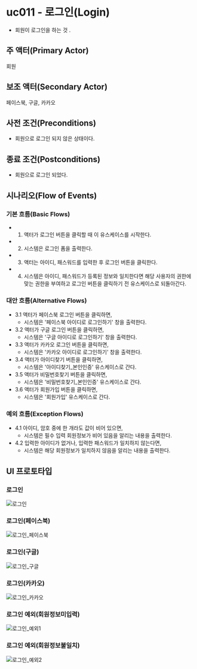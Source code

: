 # uc011 - 로그인(Login)
- 회원이 로그인을 하는 것 .

## 주 액터(Primary Actor)
회원

## 보조 액터(Secondary Actor)
페이스북, 구글, 카카오

## 사전 조건(Preconditions)
- 회원으로 로그인 되지 않은 상태이다.

## 종료 조건(Postconditions)
- 회원으로 로그인 되었다.

## 시나리오(Flow of Events)

### 기본 흐름(Basic Flows)

- 1. 액터가 로그인 버튼을 클릭할 때 이 유스케이스를 시작한다.
- 2. 시스템은 로그인 폼을 출력한다.
- 3. 액터는 아이디, 패스워드를 입력한 후 로그인 버튼을 클릭한다.
- 4. 시스템은 아이디, 패스워드가 등록된 정보와 일치한다면 해당 사용자의 권한에 맞는 권한을 부여하고 로그인 버튼을 클릭하기 전 유스케이스로 되돌아간다.

### 대안 흐름(Alternative Flows)

- 3.1 액터가 페이스북 로그인 버튼을 클릭하면,
    - 시스템은 '페이스북 아이디로 로그인하기' 창을 출력한다.
- 3.2 액터가 구글 로그인 버튼을 클릭하면,
    - 시스템은 '구글 아이디로 로그인하기' 창을 출력한다.
- 3.3 액터가 카카오 로그인 버튼을 클릭하면,
    - 시스템은 '카카오 아이디로 로그인하기' 창을 출력한다.
- 3.4 액터가 아이디찾기 버튼을 클릭하면,
    - 시스템은 '아이디찾기_본인인증' 유스케이스로 간다.
- 3.5 액터가 비밀번호찾기 버튼을 클릭하면,
    - 시스템은 '비밀번호찾기_본인인증' 유스케이스로 간다.
- 3.6 액터가 회원가입 버튼을 클릭하면,
    - 시스템은 '회원가입' 유스케이스로 간다.

### 예외 흐름(Exception Flows)

- 4.1 아이디, 암호 중에 한 개라도 값이 비어 있으면,
    - 시스템은 필수 입력 회원정보가 비어 있음을 알리는 내용을 출력한다.
- 4.2 입력한 아이디가 없거나, 입력한 패스워드가 일치하지 않는다면,
    - 시스템은 해당 회원정보가 일치하지 않음을 알리는 내용을 출력한다.

## UI 프로토타입

### 로그인
![로그인](./images/06_로그인.jpg)

### 로그인(페이스북)
![로그인_페이스북](./images/09_로그인_페이스북.jpg)

### 로그인(구글)
![로그인_구글](./images/10_로그인_구글.jpg)

### 로그인(카카오)
![로그인_카카오](./images/11_로그인_카카오.jpg)

### 로그인 예외(회원정보미입력)
![로그인_예외1](./images/07_로그인_예외1.jpg)

### 로그인 예외(회원정보불일치)
![로그인_예외2](./images/08_로그인_예외2.jpg)

